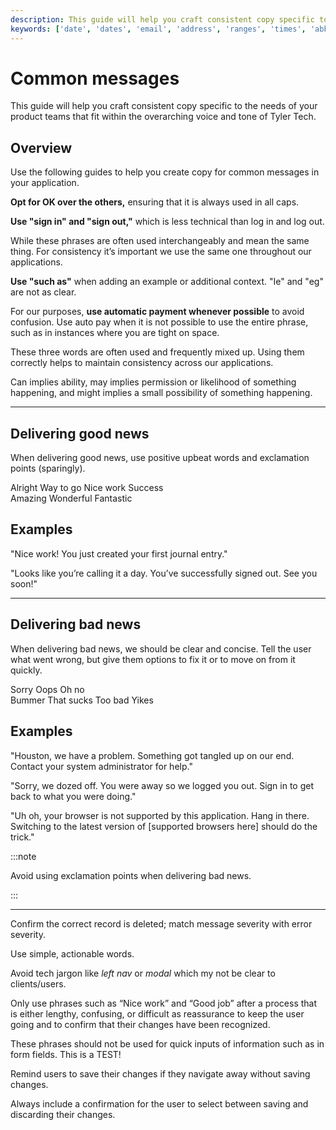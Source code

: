 ```yaml
---
description: This guide will help you craft consistent copy specific to the needs of your product teams that fit within the overarching voice and tone of Tyler Tech.
keywords: ['date', 'dates', 'email', 'address', 'ranges', 'times', 'abbreviations', "month", "redaction", 'case', 'sentence case', 'title case', 'headers', 'header', 'capitalize', 'capital', 'title', 'name', 'proper name']
---
```


# Common messages

This guide will help you craft consistent copy specific to the needs of your product teams that fit within the overarching voice and tone of Tyler Tech.

## Overview 

Use the following guides to help you create copy for common messages in your application.

<ToneDef name="Okay, OK, and O.K." doValue="OK" dontValue="&#34;Okay,&#34; &#34;O.K.&#34;">

**Opt for ​OK​ over the others,** ensuring that it is always used in all caps.

</ToneDef>

<ToneDef name="Sign in / sign out and log in / log out" doValue="&#34;Sign in,&#34; &#34;sign out&#34;" dontValue="&#34;Sign-in,&#34; &#34;Sign off,&#34; &#34;Login,&#34; &#34;Logoff,&#34; &#34;Log-on,&#34; &#34;Log on&#34;">

**Use ​"sign in​" and ​"sign out,"**​ which is less technical than ​log in​ and ​log out.

While these phrases are often used interchangeably and mean the same thing. For consistency it’s important we use the same one throughout our applications.

</ToneDef>

<ToneDef name="Such as, ie, eg" doValue="&#34;Such as&#34;" dontValue="&#34;Ie,&#34; &#34;Eg,&#34;">

**Use ​"such as"** ​when adding an example or additional context. &#34;I​e&#34;​ and ​&#34;eg​&#34; are not as clear.

</ToneDef>

<ToneDef name="Auto pay, auto-pay, and autopay" doValue="&#34;Automatic payment,&#34; &#34;auto pay&#34;" dontValue="&#34;auto-pay,&#34; &#34;autopay&#34;">

For our purposes, **use ​automatic payment​ whenever possible** to avoid confusion. Use a​uto pay when it is not possible to use the entire phrase, such as in instances where you are tight on space.

</ToneDef>

<ToneDef name="Can, may, and might" doValue="&#34;Can you see my screen?&#34; &#34;Can you fix this bug today?&#34; &#34;May I borrow your book?&#34; &#34;It looks like the sun might come out today after all.&#34;" dontValue="&#34; &#34;">

These three words are often used and frequently mixed up. Using them correctly helps to maintain consistency across our applications.

Can​ implies ability, m​ay​ implies permission or likelihood of something happening, and m​ight implies a small possibility of something happening.

</ToneDef>

---

## Delivering good news

When delivering good news, use positive upbeat words and exclamation points (sparingly).

<Columns columns="two" type="equal" denseSpacing={true}>
  <div>
    <DoDontGrid titleText="Use">
      <DoDontTextSection>
        <DoDontText type="do">Alright</DoDontText>
        <DoDontText type="do">Way to go</DoDontText>
        <DoDontText type="do">Nice work</DoDontText>
        <DoDontText type="do">Success</DoDontText>
      </DoDontTextSection>
    </DoDontGrid>
  </div>

  <div>
    <DoDontGrid titleText="Don't use">
      <DoDontTextSection>
        <DoDontText type="dont">Amazing</DoDontText>
        <DoDontText type="dont">Wonderful</DoDontText>
        <DoDontText type="dont">Fantastic</DoDontText>
      </DoDontTextSection>
    </DoDontGrid>
  </div>
</Columns>

## Examples

"Nice work! You just created your first journal entry."

"Looks like you’re calling it a day. You’ve successfully signed out. See you soon!"

---

## Delivering bad news

When delivering bad news, we should be clear and concise. Tell the user what went wrong, but give them options to fix it or to move on from it quickly.

<Columns columns="two" type="equal">
  <div>
    <DoDontGrid titleText="Use">
      <DoDontTextSection>
        <DoDontText type="do">Sorry</DoDontText>
        <DoDontText type="do">Oops</DoDontText>
        <DoDontText type="do">Oh no</DoDontText>
      </DoDontTextSection>
    </DoDontGrid>
  </div>

  <div>
    <DoDontGrid titleText="Don't use">
      <DoDontTextSection>
        <DoDontText type="dont">Bummer</DoDontText>
        <DoDontText type="dont">That sucks</DoDontText>
        <DoDontText type="dont">Too bad</DoDontText>
        <DoDontText type="dont">Yikes</DoDontText>
      </DoDontTextSection>
    </DoDontGrid>
  </div>
</Columns>

## Examples

"Houston, we have a problem. Something got tangled up on our end. Contact your system administrator for help."

"Sorry, we dozed off. You were away so we logged you out. Sign in to get back to what you were doing."

"Uh oh, your browser is not supported by this application. Hang in there. Switching to the latest version of [supported browsers here] should do the trick."

:::note

Avoid using exclamation points when delivering bad news.

:::

---
  
<ToneDef name="Deleting a record" doValue="&#34;Delete this record?&#34;,  &#34;Once it’s gone, it’s gone. Deleting this document will remove it from all linked accounts. Are you sure you want to delete it?&#34;" dontValue="&#34;Do you really want to delete this document?&#34;">

Confirm the correct record is deleted; match message severity with error severity.

</ToneDef>
  
<ToneDef name="Simple commands" doValue="&#34;Save,&#34; &#34;Continue,&#34; &#34;Next,&#34; &#34;Select,&#34; &#34;Delete&#34;" dontValue="Click items in the left nav to explore the product.">

Use simple, actionable words. 

Avoid tech jargon like *left nav* or *modal* which my not be clear to clients/users.

</ToneDef>
  
<ToneDef name="Success messages" doValue="&#34;Looking good! Make edits to your profile anytime by clicking on your name.&#34;, &#34;Nice work! Drag and drop to continue building out your teams.&#34;" dontValue="&#34;Thanks for entering your password!&#34;">

Only use phrases such as “Nice work” and “Good job” after a process that is either lengthy, confusing, or difficult as reassurance to keep the user going and to confirm that their changes have been recognized.

These phrases should not be used for quick inputs of information such as in form fields. This is a TEST!

</ToneDef>
  
<ToneDef name="Unsaved changes" doValue="&#34;Hold up! You have unsaved changes. Do you want to save before you go?&#34; &#34; Save changes?&#34;" dontValue="&#34;Unsaved changes!&#34;">

Remind users to save their changes if they navigate away without saving changes. 

Always include a confirmation for the user to select between saving and discarding their changes.

</ToneDef>
  